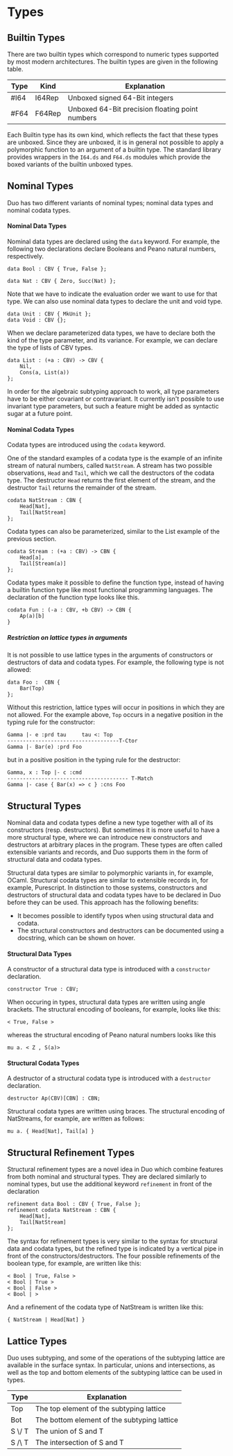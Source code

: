# Types

## Builtin Types

There are two builtin types which correspond to numeric types supported by most modern architectures.
The builtin types are given in the following table.

| Type       | Kind    | Explanation                                     |
|------------|---------|-------------------------------------------------|
| #I64       | I64Rep  | Unboxed signed 64-Bit integers                  |
| #F64       | F64Rep  | Unboxed 64-Bit precision floating point numbers |

Each Builtin type has its own kind, which reflects the fact that these types are unboxed.
Since they are unboxed, it is in general not possible to apply a polymorphic function to an argument of a builtin type.
The standard library provides wrappers in the `I64.ds` and `F64.ds` modules which provide the boxed variants of the builtin unboxed types.

## Nominal Types

Duo has two different variants of nominal types; nominal data types and nominal codata types.

#### Nominal Data Types

Nominal data types are declared using the `data` keyword.
For example, the following two declarations declare Booleans and Peano natural numbers, respectively.

```
data Bool : CBV { True, False };

data Nat : CBV { Zero, Succ(Nat) };
```

Note that we have to indicate the evaluation order we want to use for that type.
We can also use nominal data types to declare the unit and void type.

```
data Unit : CBV { MkUnit };
data Void : CBV {};
```

When we declare parameterized data types, we have to declare both the kind of the type parameter, and its variance.
For example, we can declare the type of lists of CBV types.

```
data List : (+a : CBV) -> CBV {
    Nil,
    Cons(a, List(a))
};
```

In order for the algebraic subtyping approach to work, all type parameters have to be either covariant or contravariant.
It currently isn't possible to use invariant type parameters, but such a feature might be added as syntactic sugar at a future point.

#### Nominal Codata Types

Codata types are introduced using the `codata` keyword.

One of the standard examples of a codata type is the example of an infinite stream of natural numbers, called `NatStream`.
A stream has two possible observations, `Head` and `Tail`, which we call the destructors of the codata type.
The destructor `Head` returns the first element of the stream, and the destructor `Tail` returns the remainder of the stream.

```
codata NatStream : CBN {
    Head[Nat], 
    Tail[NatStream]
};
```

Codata types can also be parameterized, similar to the List example of the previous section.

```
codata Stream : (+a : CBV) -> CBN {
    Head[a],
    Tail[Stream(a)]
};
```

Codata types make it possible to define the function type, instead of having a builtin function type like most functional programming languages.
The declaration of the function type looks like this.

```
codata Fun : (-a : CBV, +b CBV) -> CBN {
    Ap(a)[b]
}
```

##### Restriction on lattice types in arguments

It is not possible to use lattice types in the arguments of constructors or destructors of data and codata types.
For example, the following type is not allowed:

```
data Foo :  CBN {
    Bar(Top)
}; 
```

Without this restriction, lattice types will occur in positions in which they are not allowed.
For the example above, `Top` occurs in a negative position in the typing rule for the constructor:

```
Gamma |- e :prd tau     tau <: Top
------------------------------------T-Ctor
Gamma |- Bar(e) :prd Foo
```

but in a positive position in the typing rule for the destructor:

```
Gamma, x : Top |- c :cmd
--------------------------------------- T-Match
Gamma |- case { Bar(x) => c } :cns Foo
```

## Structural Types

Nominal data and codata types define a new type together with all of its constructors (resp. destructors).
But sometimes it is more useful to have a more structural type, where we can introduce new constructors and destructors at arbitrary places in the program.
These types are often called extensible variants and records, and Duo supports them in the form of structural data and codata types.

Structural data types are similar to polymorphic variants in, for example, OCaml.
Structural codata types are similar to extensible records in, for example, Purescript.
In distinction to those systems, constructors and destructors of structural data and codata types have to be declared in Duo before they can be used.
This approach has the following benefits:

- It becomes possible to identify typos when using structural data and codata.
- The structural constructors and destructors can be documented using a docstring, which can be shown on hover.

#### Structural Data Types

A constructor of a structural data type is introduced with a `constructor` declaration.

```
constructor True : CBV;
```

When occuring in types, structural data types are written using angle brackets.
The structural encoding of booleans, for example, looks like this:
```
< True, False >
```
whereas the structural encoding of Peano natural numbers looks like this

```
mu a. < Z , S(a)>
```


#### Structural Codata Types

A destructor of a structural codata type is introduced with a `destructor` declaration.

```
destructor Ap(CBV)[CBN] : CBN;
```

Structural codata types are written using braces. The structural encoding of NatStreams, for example, are written as follows:

```
mu a. { Head[Nat], Tail[a] }
```

## Structural Refinement Types

Structural refinement types are a novel idea in Duo which combine features from both nominal and structural types.
They are declared similarly to nominal types, but use the additional keyword `refinement` in front of the declaration

```
refinement data Bool : CBV { True, False };
refinement codata NatStream : CBN {
    Head[Nat],
    Tail[NatStream]
};
```

The syntax for refinement types is very similar to the syntax for structural data and codata types, but the refined type is indicated by a vertical pipe in front of the constructors/destructors.
The four possible refinements of the boolean type, for example, are written like this:
```
< Bool | True, False >
< Bool | True >
< Bool | False >
< Bool | >
```

And a refinement of the codata type of NatStream is written like this:

```
{ NatStream | Head[Nat] }
```

## Lattice Types

Duo uses subtyping, and some of the operations of the subtyping lattice are available in the surface syntax.
In particular, unions and intersections, as well as the top and bottom elements of the subtyping lattice can be used in types.

| Type   | Explanation                                 |
|--------|---------------------------------------------|
| Top    | The top element of the subtyping lattice    |
| Bot    | The bottom element of the subtyping lattice |
| S \\/ T | The union of S and T                        |  
| S /\ T | The intersection of S and T                 |

